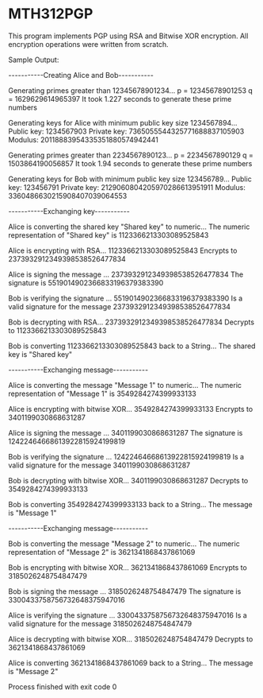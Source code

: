 # MTH312PGP
This program implements PGP using RSA and Bitwise XOR encryption. All encryption operations were written from scratch.

Sample Output:

-----------Creating Alice and Bob-----------

Generating primes greater than 12345678901234...
p = 12345678901253
q = 1629629614965397
It took 1.227 seconds to generate these prime numbers

Generating keys for Alice with minimum public key size 1234567894...
Public key: 1234567903
Private key: 7365055544325771688837105903
Modulus: 20118883954335351880574942441

Generating primes greater than 2234567890123...
p = 2234567890129
q = 1503864190056857
It took 1.94 seconds to generate these prime numbers

Generating keys for Bob with minimum public key size 123456789...
Public key: 123456791
Private key: 2129060804205970286613951911
Modulus: 3360486630215908407039064553


-----------Exchanging key-----------

Alice is converting the shared key "Shared key" to numeric...
The numeric representation of "Shared key" is
1123366213303089525843

Alice is encrypting with RSA...
1123366213303089525843
Encrypts to
2373932912349398538526477834

Alice is signing the message ...
2373932912349398538526477834
The signature is
5519014902366833196379383390

Bob is verifying the signature ...
5519014902366833196379383390
Is a valid signature for the message
2373932912349398538526477834

Bob is decrypting with RSA...
2373932912349398538526477834
Decrypts to
1123366213303089525843

Bob is converting 1123366213303089525843 back to a String...
The shared key is
"Shared key"


-----------Exchanging message-----------

Alice is converting the message "Message 1" to numeric...
The numeric representation of "Message 1" is
3549284274399933133

Alice is encrypting with bitwise XOR...
3549284274399933133
Encrypts to
3401199030868631287

Alice is signing the message ...
3401199030868631287
The signature is
12422464668613922815924199819

Bob is verifying the signature ...
12422464668613922815924199819
Is a valid signature for the message
3401199030868631287

Bob is decrypting with bitwise XOR...
3401199030868631287
Decrypts to
3549284274399933133

Bob is converting 3549284274399933133 back to a String...
The message is
"Message 1"


-----------Exchanging message-----------

Bob is converting the message "Message 2" to numeric...
The numeric representation of "Message 2" is
3621341868437861069

Bob is encrypting with bitwise XOR...
3621341868437861069
Encrypts to
3185026248754847479

Bob is signing the message ...
3185026248754847479
The signature is
3300433758756732648375947016

Alice is verifying the signature ...
3300433758756732648375947016
Is a valid signature for the message
3185026248754847479

Alice is decrypting with bitwise XOR...
3185026248754847479
Decrypts to
3621341868437861069

Alice is converting 3621341868437861069 back to a String...
The message is
"Message 2"


Process finished with exit code 0

